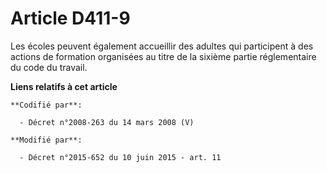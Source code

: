 # Article D411-9

Les écoles peuvent également accueillir des adultes qui participent à des actions de formation organisées au titre  de la
sixième partie réglementaire  du code du travail.

**Liens relatifs à cet article**

	**Codifié par**:

	  - Décret n°2008-263 du 14 mars 2008 (V)

	**Modifié par**:

	  - Décret n°2015-652 du 10 juin 2015 - art. 11
